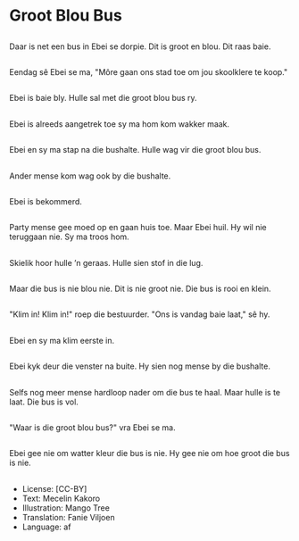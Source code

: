 # Groot Blou Bus

##
Daar is net een bus in Ebei se dorpie. Dit is groot en blou. Dit raas baie.

##
Eendag sê Ebei se ma, "Môre gaan ons stad toe om jou skoolklere te koop."

##
Ebei is baie bly. Hulle sal met die groot blou bus ry.

##
Ebei is alreeds aangetrek toe sy ma hom kom wakker maak.

##
Ebei en sy ma stap na die bushalte. Hulle wag vir die groot blou bus.

##
Ander mense kom wag ook by die bushalte.

##
Ebei is bekommerd.

##
Party mense gee moed op en gaan huis toe. Maar Ebei huil. Hy wil nie teruggaan nie. Sy ma troos hom.

##
Skielik hoor hulle ’n geraas. Hulle sien stof in die lug.

##
Maar die bus is nie blou nie. Dit is nie groot nie. Die bus is rooi en klein.

##
"Klim in! Klim in!" roep die bestuurder. "Ons is vandag baie laat," sê hy.

##
Ebei en sy ma klim eerste in.

##
Ebei kyk deur die venster na buite. Hy sien nog mense by die bushalte.

##
Selfs nog meer mense hardloop nader om die bus te haal. Maar hulle is te laat. Die bus is vol.

##
"Waar is die groot blou bus?" vra Ebei se ma.

##
Ebei gee nie om watter kleur die bus is nie. Hy gee nie om hoe groot die bus is nie.

##
* License: [CC-BY]
* Text: Mecelin Kakoro
* Illustration: Mango Tree
* Translation: Fanie Viljoen
* Language: af
